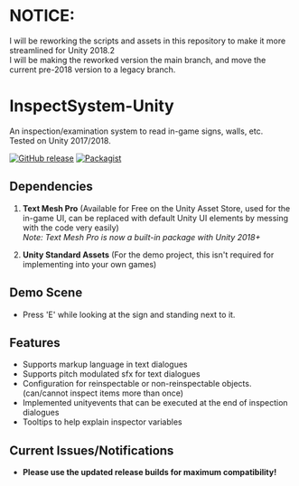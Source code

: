 # NOTICE:
I will be reworking the scripts and assets in this repository to make it more streamlined for Unity 2018.2  
I will be making the reworked version the main branch, and move the current pre-2018 version to a legacy branch.  


# InspectSystem-Unity
An inspection/examination system to read in-game signs, walls, etc.  
Tested on Unity 2017/2018.

[![GitHub release](https://img.shields.io/badge/Build-1.03-brightgreen.svg)](https://github.com/DuckBoss/InspectSystem-Unity/releases/latest)
[![Packagist](https://img.shields.io/badge/License-MIT-blue.svg)](https://github.com/DuckBoss/InspectSystem-Unity/blob/master/LICENSE)

## Dependencies
1) <b>Text Mesh Pro</b> (Available for Free on the Unity Asset Store, used for the in-game UI, can be replaced with default Unity UI elements by messing with the code very easily)  
<i> Note:  Text Mesh Pro is now a built-in package with Unity 2018+ </i>

2) <b>Unity Standard Assets</b> (For the demo project, this isn't required for implementing into your own games)

## Demo Scene
- Press 'E' while looking at the sign and standing next to it.

## Features
- Supports markup language in text dialogues
- Supports pitch modulated sfx for text dialogues
- Configuration for reinspectable or non-reinspectable objects. (can/cannot inspect items more than once)
- Implemented unityevents that can be executed at the end of inspection dialogues
- Tooltips to help explain inspector variables

## Current Issues/Notifications
- <b> Please use the updated release builds for maximum compatibility! </b>

